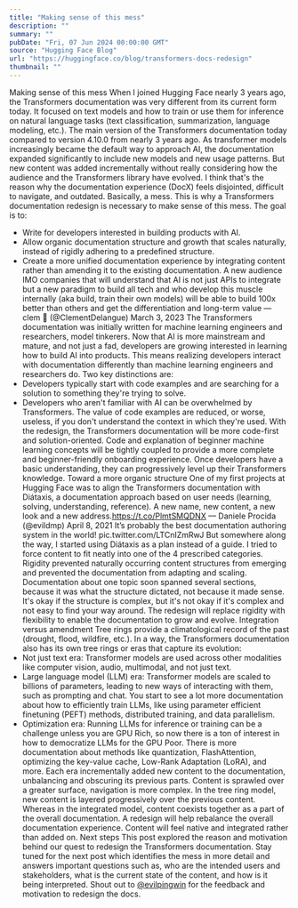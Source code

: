 ```yaml
---
title: "Making sense of this mess"
description: ""
summary: ""
pubDate: "Fri, 07 Jun 2024 00:00:00 GMT"
source: "Hugging Face Blog"
url: "https://huggingface.co/blog/transformers-docs-redesign"
thumbnail: ""
---
```


Making sense of this mess
When I joined Hugging Face nearly 3 years ago, the Transformers documentation was very different from its current form today. It focused on text models and how to train or use them for inference on natural language tasks (text classification, summarization, language modeling, etc.).
The main version of the Transformers documentation today compared to version 4.10.0 from nearly 3 years ago.
As transformer models increasingly became the default way to approach AI, the documentation expanded significantly to include new models and new usage patterns. But new content was added incrementally without really considering how the audience and the Transformers library have evolved.
I think that's the reason why the documentation experience (DocX) feels disjointed, difficult to navigate, and outdated. Basically, a mess.
This is why a Transformers documentation redesign is necessary to make sense of this mess. The goal is to:
- Write for developers interested in building products with AI.
- Allow organic documentation structure and growth that scales naturally, instead of rigidly adhering to a predefined structure.
- Create a more unified documentation experience by integrating content rather than amending it to the existing documentation.
A new audience
IMO companies that will understand that AI is not just APIs to integrate but a new paradigm to build all tech and who develop this muscle internally (aka build, train their own models) will be able to build 100x better than others and get the differentiation and long-term value
— clem 🤗 (@ClementDelangue) March 3, 2023
The Transformers documentation was initially written for machine learning engineers and researchers, model tinkerers.
Now that AI is more mainstream and mature, and not just a fad, developers are growing interested in learning how to build AI into products. This means realizing developers interact with documentation differently than machine learning engineers and researchers do.
Two key distinctions are:
- Developers typically start with code examples and are searching for a solution to something they're trying to solve.
- Developers who aren't familiar with AI can be overwhelmed by Transformers. The value of code examples are reduced, or worse, useless, if you don't understand the context in which they're used.
With the redesign, the Transformers documentation will be more code-first and solution-oriented. Code and explanation of beginner machine learning concepts will be tightly coupled to provide a more complete and beginner-friendly onboarding experience.
Once developers have a basic understanding, they can progressively level up their Transformers knowledge.
Toward a more organic structure
One of my first projects at Hugging Face was to align the Transformers documentation with Diátaxis, a documentation approach based on user needs (learning, solving, understanding, reference).
A new name, new content, a new look and a new address.https://t.co/PlmtSMQDNX
— Daniele Procida (@evildmp) April 8, 2021
It’s probably the best documentation authoring system in the world! pic.twitter.com/LTCnIZmRwJ
But somewhere along the way, I started using Diátaxis as a plan instead of a guide. I tried to force content to fit neatly into one of the 4 prescribed categories.
Rigidity prevented naturally occurring content structures from emerging and prevented the documentation from adapting and scaling. Documentation about one topic soon spanned several sections, because it was what the structure dictated, not because it made sense.
It's okay if the structure is complex, but it's not okay if it's complex and not easy to find your way around.
The redesign will replace rigidity with flexibility to enable the documentation to grow and evolve.
Integration versus amendment
Tree rings provide a climatological record of the past (drought, flood, wildfire, etc.). In a way, the Transformers documentation also has its own tree rings or eras that capture its evolution:
- Not just text era: Transformer models are used across other modalities like computer vision, audio, multimodal, and not just text.
- Large language model (LLM) era: Transformer models are scaled to billions of parameters, leading to new ways of interacting with them, such as prompting and chat. You start to see a lot more documentation about how to efficiently train LLMs, like using parameter efficient finetuning (PEFT) methods, distributed training, and data parallelism.
- Optimization era: Running LLMs for inference or training can be a challenge unless you are GPU Rich, so now there is a ton of interest in how to democratize LLMs for the GPU Poor. There is more documentation about methods like quantization, FlashAttention, optimizing the key-value cache, Low-Rank Adaptation (LoRA), and more.
Each era incrementally added new content to the documentation, unbalancing and obscuring its previous parts. Content is sprawled over a greater surface, navigation is more complex.
In the tree ring model, new content is layered progressively over the previous content. Whereas in the integrated model, content coexists together as a part of the overall documentation.
A redesign will help rebalance the overall documentation experience. Content will feel native and integrated rather than added on.
Next steps
This post explored the reason and motivation behind our quest to redesign the Transformers documentation.
Stay tuned for the next post which identifies the mess in more detail and answers important questions such as, who are the intended users and stakeholders, what is the current state of the content, and how is it being interpreted.
Shout out to [@evilpingwin](https://x.com/evilpingwin) for the feedback and motivation to redesign the docs.